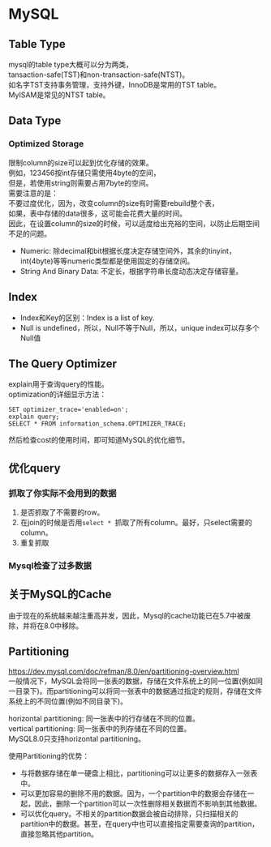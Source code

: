 # MySQL
## Table Type
mysql的table type大概可以分为两类，  
tansaction-safe(TST)和non-transaction-safe(NTST)。  
如名字TST支持事务管理，支持外键，InnoDB是常用的TST table。  
MyISAM是常见的NTST table。

## Data Type
### Optimized Storage
限制column的size可以起到优化存储的效果。  
例如，123456按int存储只需使用4byte的空间，  
但是，若使用string则需要占用7byte的空间。  
需要注意的是：  
不要过度优化，因为，改变column的size有时需要rebuild整个表，  
如果，表中存储的data很多，这可能会花费大量的时间。  
因此，在设置column的size的时候，可以适度给出充裕的空间，以防止后期空间不足的问题。
* Numeric: 除decimal和bit根据长度决定存储空间外，其余的tinyint，int(4byte)等等numeric类型都是使用固定的存储空间。
* String And Binary Data: 不定长，根据字符串长度动态决定存储容量。

## Index
* Index和Key的区别：Index is a list of key.
* Null is undefined，所以，Null不等于Null，所以，unique index可以存多个Null值

## The Query Optimizer
explain用于查询query的性能。  
optimization的详细显示方法：  
```
SET optimizer_trace='enabled=on';
explain query;
SELECT * FROM information_schema.OPTIMIZER_TRACE;
```
然后检查cost的使用时间，即可知道MySQL的优化细节。

## 优化query
### 抓取了你实际不会用到的数据
1. 是否抓取了不需要的row。
2. 在join的时候是否用`select * `抓取了所有column。最好，只select需要的column。
3. 重复抓取

### Mysql检查了过多数据

## 关于MySQL的Cache
由于现在的系统越来越注重高并发，因此，Mysql的cache功能已在5.7中被废除，并将在8.0中移除。

## Partitioning
https://dev.mysql.com/doc/refman/8.0/en/partitioning-overview.html  
一般情况下，MySQL会将同一张表的数据，存储在文件系统上的同一位置(例如同一目录下)。而partitioning可以将同一张表中的数据通过指定的规则，存储在文件系统上的不同位置(例如不同目录下)。

horizontal partitioning: 同一张表中的行存储在不同的位置。  
vertical partitioning: 同一张表中的列存储在不同的位置。  
MySQL8.0只支持horizontal partitioning。

使用Partitioning的优势：  
* 与将数据存储在单一硬盘上相比，partitioning可以让更多的数据存入一张表中。
* 可以更加容易的删除不用的数据。因为，一个partition中的数据会存储在一起，因此，删除一个partition可以一次性删除相关数据而不影响到其他数据。
* 可以优化query。不相关的partition数据会被自动排除，只扫描相关的partition中的数据。甚至，在query中也可以直接指定需要查询的partition，直接忽略其他partition。
